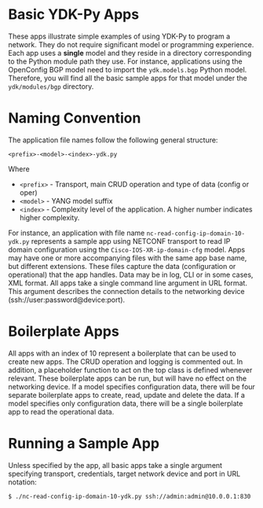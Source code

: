 # Basic YDK-Py Apps
These apps illustrate simple examples of using YDK-Py to program a network. They do not require significant model or programming experience.  Each app uses a **single** model and they reside in a directory corresponding to the Python module path they use.  For instance, applications using the OpenConfig BGP model need to import the `ydk.models.bgp` Python model.  Therefore, you will find all the basic sample apps for that model under the `ydk/modules/bgp` directory.  

# Naming Convention
The application file names follow the following general structure:
```
<prefix>-<model>-<index>-ydk.py
```
Where
* `<prefix>` - Transport, main CRUD operation and type of data (config or oper)
* `<model>` - YANG model suffix
* `<index>` - Complexity level of the application. A higher number indicates higher complexity.

For instance, an application with file name `nc-read-config-ip-domain-10-ydk.py` represents a sample app using NETCONF transport to read IP domain configuration using the `Cisco-IOS-XR-ip-domain-cfg` model.  Apps may have one or more accompanying files with the same app base name, but different extensions.  These files capture the data (configuration or operational) that the app handles.  Data may be in log, CLI or in some cases, XML format.  All apps take a single command line argument in URL format.  This argument describes the connection details to the networking device (ssh://user:password@device:port).

# Boilerplate Apps
All apps with an index of 10 represent a boilerplate that can be used to create new apps.  The CRUD operation and logging is commented out.  In addition, a placeholder function to act on the top class is defined whenever relevant.  These boilerplate apps can be run, but will have no effect on the networking device.  If a model specifies configuration data, there will be four separate boilerplate apps to create, read, update and delete the data.  If a model specifies only configuration data, there will be a single boilerplate app to read the operational data.

# Running a Sample App
Unless specified by the app, all basic apps take a single argument specifying transport, credentials, target network device and port in URL notation:
```
$ ./nc-read-config-ip-domain-10-ydk.py ssh://admin:admin@10.0.0.1:830
```
